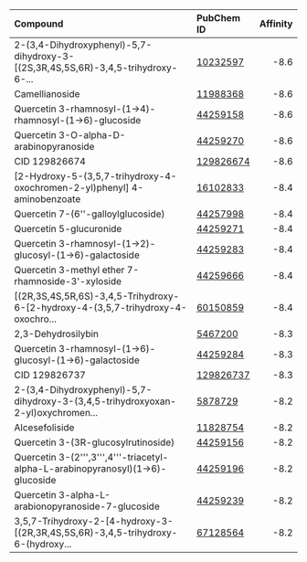 |Compound                                                                         |PubChem ID                                                       | Affinity|
|:--------------------------------------------------------------------------------|:----------------------------------------------------------------|--------:|
|2-(3,4-Dihydroxyphenyl)-5,7-dihydroxy-3-[(2S,3R,4S,5S,6R)-3,4,5-trihydroxy-6-... |[10232597](https://pubchem.ncbi.nlm.nih.gov/compound/10232597)   |     -8.6|
|Camellianoside                                                                   |[11988368](https://pubchem.ncbi.nlm.nih.gov/compound/11988368)   |     -8.6|
|Quercetin 3-rhamnosyl-(1->4)-rhamnosyl-(1->6)-glucoside                          |[44259158](https://pubchem.ncbi.nlm.nih.gov/compound/44259158)   |     -8.6|
|Quercetin 3-O-alpha-D-arabinopyranoside                                          |[44259270](https://pubchem.ncbi.nlm.nih.gov/compound/44259270)   |     -8.6|
|CID 129826674                                                                    |[129826674](https://pubchem.ncbi.nlm.nih.gov/compound/129826674) |     -8.6|
|[2-Hydroxy-5-(3,5,7-trihydroxy-4-oxochromen-2-yl)phenyl] 4-aminobenzoate         |[16102833](https://pubchem.ncbi.nlm.nih.gov/compound/16102833)   |     -8.4|
|Quercetin 7-(6''-galloylglucoside)                                               |[44257998](https://pubchem.ncbi.nlm.nih.gov/compound/44257998)   |     -8.4|
|Quercetin 5-glucuronide                                                          |[44259271](https://pubchem.ncbi.nlm.nih.gov/compound/44259271)   |     -8.4|
|Quercetin 3-rhamnosyl-(1->2)-glucosyl-(1->6)-galactoside                         |[44259283](https://pubchem.ncbi.nlm.nih.gov/compound/44259283)   |     -8.4|
|Quercetin 3-methyl ether 7-rhamnoside-3'-xyloside                                |[44259666](https://pubchem.ncbi.nlm.nih.gov/compound/44259666)   |     -8.4|
|[(2R,3S,4S,5R,6S)-3,4,5-Trihydroxy-6-[2-hydroxy-4-(3,5,7-trihydroxy-4-oxochro... |[60150859](https://pubchem.ncbi.nlm.nih.gov/compound/60150859)   |     -8.4|
|2,3-Dehydrosilybin                                                               |[5467200](https://pubchem.ncbi.nlm.nih.gov/compound/5467200)     |     -8.3|
|Quercetin 3-rhamnosyl-(1->6)-glucosyl-(1->6)-galactoside                         |[44259284](https://pubchem.ncbi.nlm.nih.gov/compound/44259284)   |     -8.3|
|CID 129826737                                                                    |[129826737](https://pubchem.ncbi.nlm.nih.gov/compound/129826737) |     -8.3|
|2-(3,4-Dihydroxyphenyl)-5,7-dihydroxy-3-(3,4,5-trihydroxyoxan-2-yl)oxychromen... |[5878729](https://pubchem.ncbi.nlm.nih.gov/compound/5878729)     |     -8.2|
|Alcesefoliside                                                                   |[11828754](https://pubchem.ncbi.nlm.nih.gov/compound/11828754)   |     -8.2|
|Quercetin 3-(3R-glucosylrutinoside)                                              |[44259156](https://pubchem.ncbi.nlm.nih.gov/compound/44259156)   |     -8.2|
|Quercetin 3-(2''',3''',4'''-triacetyl-alpha-L-arabinopyranosyl)(1->6)-glucoside  |[44259196](https://pubchem.ncbi.nlm.nih.gov/compound/44259196)   |     -8.2|
|Quercetin 3-alpha-L-arabionopyranoside-7-glucoside                               |[44259239](https://pubchem.ncbi.nlm.nih.gov/compound/44259239)   |     -8.2|
|3,5,7-Trihydroxy-2-[4-hydroxy-3-[(2R,3R,4S,5S,6R)-3,4,5-trihydroxy-6-(hydroxy... |[67128564](https://pubchem.ncbi.nlm.nih.gov/compound/67128564)   |     -8.2|
